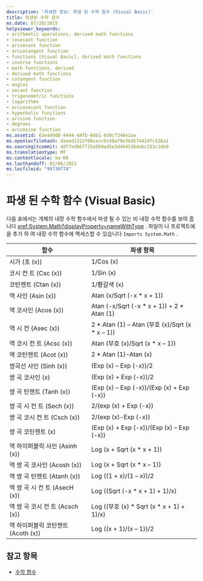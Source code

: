 ```yaml
---
description: '자세한 정보: 파생 된 수학 함수 (Visual Basic)'
title: 파생된 수학 함수
ms.date: 07/20/2015
helpviewer_keywords:
- arithmetic operations, derived math functions
- cosecant function
- arcsecant function
- arccotangent function
- functions [Visual Basic], derived math functions
- inverse functions
- math functions, derived
- derived math functions
- cotangent function
- angles
- secant function
- trigonometric functions
- logarithms
- arccosecant function
- hyperbolic functions
- arcsine function
- degrees
- arccosine function
ms.assetid: 63e449d8-9444-44fb-8db1-6d9cf346e2aa
ms.openlocfilehash: daaed1312f08cecc0c68af0e36d574424fc526a1
ms.sourcegitcommit: ddf7edb67715a5b9a45e3dd44536dabc153c1de0
ms.translationtype: MT
ms.contentlocale: ko-KR
ms.lasthandoff: 02/06/2021
ms.locfileid: "99730774"
---
```

# <a name="derived-math-functions-visual-basic"></a>파생 된 수학 함수 (Visual Basic)

다음 표에서는 개체의 내장 수학 함수에서 파생 될 수 있는 비 내장 수학 함수를 보여 줍니다 <xref:System.Math?displayProperty=nameWithType> . 파일이 나 프로젝트에을 추가 하 여 내장 수학 함수에 액세스할 수 있습니다 `Imports System.Math` .  
  
|함수|파생 항목|  
|--------------|-------------------------|  
|시가 (초 (x))|1/Cos (x)|  
|코시 컨 트 (Csc (x))|1/Sin (x)|  
|코탄젠트 (Ctan (x))|1/황갈색 (x)|  
|역 사인 (Asin (x))|Atan (x/Sqrt (-x * x + 1))|  
|역 코사인 (Acos (x))|Atan (-x/Sqrt (-x * x + 1)) + 2 \* Atan (1)|  
|역 시 컨 (Asec (x))|2 * Atan (1) – Atan (부호 (x)/Sqrt (x \* x – 1))|  
|역 코시 컨 트 (Acsc (x))|Atan (부호 (x)/Sqrt (x * x – 1))|  
|역 코탄젠트 (Acot (x))|2 * Atan (1)-Atan (x)|  
|쌍곡선 사인 (Sinh (x))|(Exp (x) – Exp (-x))/2|  
|쌍 곡 코사인 (x)|(Exp (x) + Exp (-x))/2|  
|쌍 곡 탄젠트 (Tanh (x))|(Exp (x) – Exp (-x))/(Exp (x) + Exp (-x))|  
|쌍 곡 시 컨 트 (Sech (x))|2/(exp (x) + Exp (-x))|  
|쌍 곡 코시 컨 트 (Csch (x))|2/(exp (x)-Exp (-x))|  
|쌍 곡 코탄젠트 (x)|(Exp (x) + Exp (-x))/(Exp (x) – Exp (-x))|  
|역 하이퍼볼릭 사인 (Asinh (x))|Log (x + Sqrt (x * x + 1))|  
|역 쌍 곡 코사인 (Acosh (x))|Log (x + Sqrt (x * x – 1))|  
|역 쌍 곡 탄젠트 (Atanh (x))|Log ((1 + x)/(1 – x))/2|  
|역 쌍 곡 시 컨 트 (AsecH (x))|Log ((Sqrt (-x * x + 1) + 1)/x)|  
|역 쌍 곡 코시 컨 트 (Acsch (x))|Log ((부호 (x) * Sqrt (x \* x + 1) + 1)/x)|  
|역 하이퍼볼릭 코탄젠트 (Acoth (x))|Log ((x + 1)/(x – 1))/2|  
  
## <a name="see-also"></a>참고 항목

- [수학 함수](../functions/math-functions.md)
